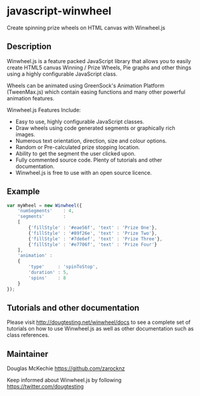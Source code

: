 # javascript-winwheel
Create spinning prize wheels on HTML canvas with Winwheel.js

## Description
Winwheel.js is a feature packed JavaScript library that allows you to easily create HTML5 canvas Winning / Prize Wheels, Pie graphs and other things using a highly configurable JavaScript class.

Wheels can be animated using GreenSock's Animation Platform (TweenMax.js) which contain easing functions and many other powerful animation features.

Winwheel.js Features Include:
* Easy to use, highly configurable JavaScript classes.
* Draw wheels using code generated segments or graphically rich images.
* Numerous text orientation, direction, size and colour options.
* Random or Pre-calculated prize stopping location.
* Ability to get the segment the user clicked upon.
* Fully commented source code. Plenty of tutorials and other documentation.
* Winwheel.js is free to use with an open source licence.

## Example
```javascript
var myWheel = new Winwheel({
    'numSegments'    : 4,
    'segments'       :
    [
        {'fillStyle' : '#eae56f', 'text' : 'Prize One'},
        {'fillStyle' : '#89f26e', 'text' : 'Prize Two'},
        {'fillStyle' : '#7de6ef', 'text' : 'Prize Three'},
        {'fillStyle' : '#e7706f', 'text' : 'Prize Four'}
    ],
    'animation' :
    {
        'type'     : 'spinToStop',
        'duration' : 5,
        'spins'    : 8
    }
});
```

## Tutorials and other documentation
Please visit http://dougtesting.net/winwheel/docs to see a complete set of tutorials on how to use Winwheel.js as well as other documentation such as class references.

## Maintainer
Douglas McKechie https://github.com/zarocknz

Keep informed about Winwheel.js by following https://twitter.com/dougtesting
